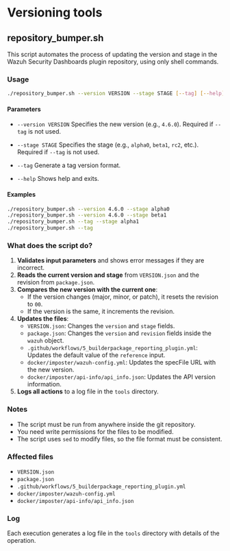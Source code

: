 # Versioning tools

## repository_bumper.sh

This script automates the process of updating the version and stage in the Wazuh Security Dashboards plugin repository, using only shell commands.

### Usage

```bash
./repository_bumper.sh --version VERSION --stage STAGE [--tag] [--help]
```

#### Parameters

- `--version VERSION`
  Specifies the new version (e.g., `4.6.0`).
  Required if `--tag` is not used.

- `--stage STAGE`
  Specifies the stage (e.g., `alpha0`, `beta1`, `rc2`, etc.).
  Required if `--tag` is not used.

- `--tag`
  Generate a tag version format.

- `--help`
  Shows help and exits.

#### Examples

```bash
./repository_bumper.sh --version 4.6.0 --stage alpha0
./repository_bumper.sh --version 4.6.0 --stage beta1
./repository_bumper.sh --tag --stage alpha1
./repository_bumper.sh --tag
```

### What does the script do?

1. **Validates input parameters** and shows error messages if they are incorrect.
2. **Reads the current version and stage** from `VERSION.json` and the revision from `package.json`.
3. **Compares the new version with the current one**:
   - If the version changes (major, minor, or patch), it resets the revision to `00`.
   - If the version is the same, it increments the revision.
4. **Updates the files**:
   - `VERSION.json`: Changes the `version` and `stage` fields.
   - `package.json`: Changes the `version` and `revision` fields inside the `wazuh` object.
   - `.github/workflows/5_builderpackage_reporting_plugin.yml`: Updates the default value of the `reference` input.
   - `docker/imposter/wazuh-config.yml`: Updates the specFile URL with the new version.
   - `docker/imposter/api-info/api_info.json`: Updates the API version information.
5. **Logs all actions** to a log file in the `tools` directory.

### Notes

- The script must be run from anywhere inside the git repository.
- You need write permissions for the files to be modified.
- The script uses `sed` to modify files, so the file format must be consistent.

### Affected files

- `VERSION.json`
- `package.json`
- `.github/workflows/5_builderpackage_reporting_plugin.yml`
- `docker/imposter/wazuh-config.yml`
- `docker/imposter/api-info/api_info.json`

### Log

Each execution generates a log file in the `tools` directory with details of the operation.

